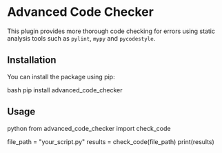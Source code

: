 
# Advanced Code Checker

This plugin provides more thorough code checking for errors using static analysis tools such as `pylint`, `mypy` and `pycodestyle`.

## Installation

You can install the package using pip:

bash
pip install advanced_code_checker


## Usage

python
from advanced_code_checker import check_code

file_path = "your_script.py"
results = check_code(file_path)
print(results)